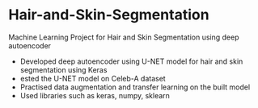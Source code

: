 # Hair-and-Skin-Segmentation
Machine Learning Project for Hair and Skin Segmentation using deep autoencoder
* Developed deep autoencoder using U-NET model for hair and skin segmentation using Keras
* ested the U-NET model on Celeb-A dataset
* Practised data augmentation and transfer learning on the built model
* Used libraries such as keras, numpy, sklearn

  
